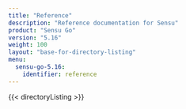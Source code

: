 ```yaml
---
title: "Reference"
description: "Reference documentation for Sensu"
product: "Sensu Go"
version: "5.16"
weight: 100
layout: "base-for-directory-listing"
menu:
  sensu-go-5.16:
    identifier: reference
---
```


{{< directoryListing >}}
